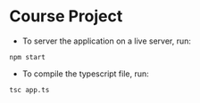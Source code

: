# Course Project

- To server the application on a live server, run:

```lang-bash
npm start
```

- To compile the typescript file, run:

```lang-bash
tsc app.ts
```
